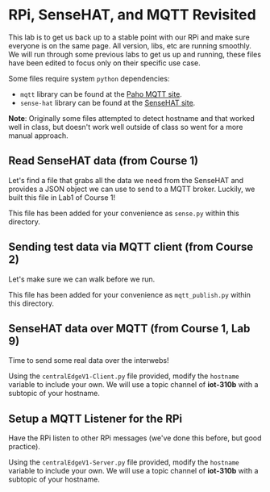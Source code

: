 # RPi, SenseHAT, and MQTT Revisited

This lab is to get us back up to a stable point with our RPi and make sure everyone is on the same page. All version, libs, etc are running smoothly. We will run through some previous labs to get us up and running, these files have been edited to focus only on their specific use case.

Some files require system `python` dependencies:
- `mqtt` library can be found at the [Paho MQTT site](https://pypi.python.org/pypi/paho-mqtt/1.1#installation).
- `sense-hat` library can be found at the [SenseHAT site](https://github.com/RPi-Distro/python-sense-hat).

**Note**: Originally some files attempted to detect hostname and that worked well in class, but doesn't work well outside of class so went for a more manual approach. 

## Read SenseHAT data (from Course 1)

Let's find a file that grabs all the data we need from the SenseHAT and provides a JSON object we can use to send to a MQTT broker. Luckily, we built this file in Lab1 of Course 1!

This file has been added for your convenience as `sense.py` within this directory. 

## Sending test data via MQTT client (from Course 2)

Let's make sure we can walk before we run.

This file has been added for your convenience as `mqtt_publish.py` within this directory. 

## SenseHAT data over MQTT (from Course 1, Lab 9)

Time to send some real data over the interwebs!

Using the `centralEdgeV1-Client.py` file provided, modify the `hostname` variable to include your own. We will use a topic channel of **iot-310b** with a subtopic of your hostname.


## Setup a MQTT Listener for the RPi

Have the RPi listen to other RPi messages (we've done this before, but good practice). 

Using the `centralEdgeV1-Server.py` file provided, modify the `hostname` variable to include your own. We will use a topic channel of **iot-310b** with a subtopic of your hostname.